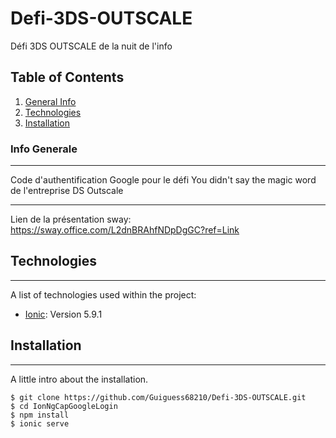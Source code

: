 # Defi-3DS-OUTSCALE
Défi 3DS OUTSCALE de la nuit de l'info

## Table of Contents
1. [General Info](#general-info)
2. [Technologies](#technologies)
3. [Installation](#installation)
### Info Generale
***
Code d'authentification Google pour le défi 
You didn't say the magic word de l'entreprise DS Outscale
***
Lien de la présentation sway: https://sway.office.com/L2dnBRAhfNDpDgGC?ref=Link

## Technologies
***
A list of technologies used within the project:
* [Ionic](https://ionicframework.com/docs): Version 5.9.1

## Installation
***
A little intro about the installation. 
```
$ git clone https://github.com/Guiguess68210/Defi-3DS-OUTSCALE.git
$ cd IonNgCapGoogleLogin
$ npm install
$ ionic serve
```
